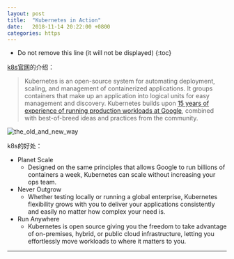 ```yaml
---
layout: post
title:  "Kubernetes in Action"
date:   2018-11-14 20:22:00 +0800
categories: https
---
```


* Do not remove this line (it will not be displayed)
{:toc}

[k8s官网]的介绍：

> Kubernetes is an open-source system for automating deployment, scaling, and management of containerized applications. It groups containers that make up an application into logical units for easy management and discovery. Kubernetes builds upon [15 years of experience of running production workloads at Google], combined with best-of-breed ideas and practices from the community.

![the_old_and_new_way](https://github.com/gerryyang/mac-utils/raw/master/tools/VPS/jekyll/my-jekyll-project/assets/images/201811/the_old_and_new_way.jpg)


k8s的好处：

* Planet Scale
	+ Designed on the same principles that allows Google to run billions of containers a week, Kubernetes can scale without increasing your ops team.
* Never Outgrow
	+ Whether testing locally or running a global enterprise, Kubernetes flexibility grows with you to deliver your applications consistently and easily no matter how complex your need is.
* Run Anywhere
	+ Kubernetes is open source giving you the freedom to take advantage of on-premises, hybrid, or public cloud infrastructure, letting you effortlessly move workloads to where it matters to you. 



---


[15 years of experience of running production workloads at Google]: https://queue.acm.org/detail.cfm?id=2898444

[k8s官网]: https://kubernetes.io/







  

	
	